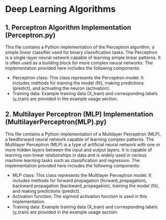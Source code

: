 # Deep Learning Algorithms

## 1. Perceptron Algorithm Implementation (Perceptron.py)
This file contains a Python implementation of the Perceptron algorithm, a simple linear classifier used for binary classification tasks.
The Perceptron is a single-layer neural network capable of learning simple linear patterns. It is often used as a building block for more complex neural networks.
The implementation provided here includes the following components:
- Perceptron class: This class represents the Perceptron model. It includes methods for training the model (fit), making predictions (predict), and activating the neuron (activation).
- Training data: Example training data (X_train) and corresponding labels (y_train) are provided in the example usage section.

## 2. Multilayer Perceptron (MLP) Implementation (MultilayerPerceptron(MLP).py)
This file contains a Python implementation of a Multilayer Perceptron (MLP), a feedforward neural network capable of learning complex patterns.
The Multilayer Perceptron (MLP) is a type of artificial neural network with one or more hidden layers between the input and output layers. It is capable of learning non-linear relationships in data and is widely used in various machine learning tasks such as classification and regression.
The implementation provided here includes the following components:
- MLP class: This class represents the Multilayer Perceptron model. It includes methods for forward propagation (forward_propagation), backward propagation (backward_propagation), training the model (fit), and making predictions (predict).
- Activation function: The sigmoid activation function is used in this implementation.
- Training data: Example training data (X_train) and corresponding labels (y_train) are provided in the example usage section.

